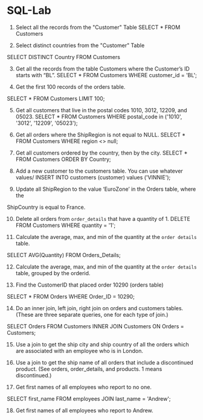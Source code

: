 # SQL-Lab

1. Select all the records from the "Customer" Table
SELECT * FROM Customers

2. Select distinct countries from the "Customer" Table

SELECT DISTINCT Country FROM Customers

3. Get all the records from the table Customers where the Customer’s ID starts with “BL”.
SELECT * FROM Customers
WHERE customer_id = 'BL';

4. Get the first 100 records of the orders table.

SELECT * FROM Customers
LIMIT 100;


5. Get all customers that live in the postal codes 1010, 3012, 12209, and 05023.
SELECT * FROM Customers
WHERE postal_code in ('1010', '3012', '12209', '05023');

6. Get all orders where the ShipRegion is not equal to NULL.
SELECT * FROM Customers
WHERE region <> null;


7. Get all customers ordered by the country, then by the city.
SELECT * FROM Customers
ORDER BY Country;

8. Add a new customer to the customers table. You can use whatever values/
INSERT INTO customers (customer) values ('VINNIE');


9. Update all ShipRegion to the value ‘EuroZone’ in the Orders table, where the

ShipCountry is equal to France.

10. Delete all orders from `order_details` that have a quantity of 1.
DELETE FROM  Customers
WHERE  quantity = '1';

11. Calculate the average, max, and min of the quantity at the `order details` table.

SELECT AVG(Quantity)
FROM Orders_Details;

12. Calculate the average, max, and min of the quantity at the `order details` table,
grouped by the orderid.

13. Find the CustomerID that placed order 10290 (orders table)

SELECT * FROM Orders WHERE Order_ID = 10290;

14. Do an inner join, left join, right join on orders and customers tables. (These are three
separate queries, one for each type of join.)

SELECT Orders
FROM Customers
INNER JOIN Customers ON Orders = Customers;


15. Use a join to get the ship city and ship country of all the orders which are associated
with an employee who is in London.

16. Use a join to get the ship name of all orders that include a discontinued product. (See
orders, order_details, and products. 1 means discontinued.)

17. Get first names of all employees who report to no one.

SELECT first_name 
FROM employees 
JOIN last_name = 'Andrew';


18. Get first names of all employees who report to Andrew.
